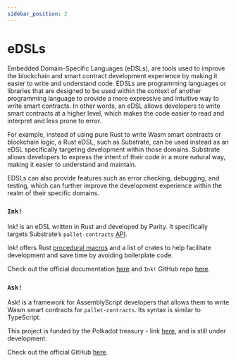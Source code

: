 ```yaml
---
sidebar_position: 2
---
```


# eDSLs

Embedded Domain-Specific Languages (eDSLs), are tools used to improve the blockchain and smart contract development experience by making it easier to write and understand code. EDSLs are programming languages or libraries that are designed to be used within the context of another programming language to provide a more expressive and intuitive way to write smart contracts. In other words, an eDSL allows developers to write smart contracts at a higher level, which makes the code easier to read and interpret and less prone to error.

For example, instead of using pure Rust to write Wasm smart contracts or blockchain logic, a Rust eDSL, such as Substrate, can be used instead as an eDSL specifically targeting development within those domains. Substrate allows developers to express the intent of their code in a more natural way, making it easier to understand and maintain.

EDSLs can also provide features such as error checking, debugging, and testing, which can further improve the development experience within the realm of their specific domains.

### `Ink!`[​](https://docs.astar.network/docs/build/wasm/dsls#ink) <a href="#ink" id="ink"></a>

Ink! is an eDSL written in Rust and developed by Parity. It specifically targets Substrate’s `pallet-contracts` [API](https://docs.rs/pallet-contracts/latest/pallet_contracts/api_doc/trait.Current.html).

Ink! offers Rust [procedural macros](https://doc.rust-lang.org/reference/procedural-macros.html#procedural-macro-hygiene) and a list of crates to help facilitate development and save time by avoiding boilerplate code.

Check out the official documentation [here](https://ink.substrate.io/why-rust-for-smart-contracts) and `Ink!` GitHub repo [here](https://github.com/paritytech/ink).

### `Ask!`[​](https://docs.astar.network/docs/build/wasm/dsls#ask) <a href="#ask" id="ask"></a>

Ask! is a framework for AssemblyScript developers that allows them to write Wasm smart contracts for `pallet-contracts`. Its syntax is similar to TypeScript.

This project is funded by the Polkadot treasury - link [here](https://polkadot.polkassembly.io/post/949), and is still under development.

Check out the official GitHub [here](https://github.com/ask-lang/ask).
